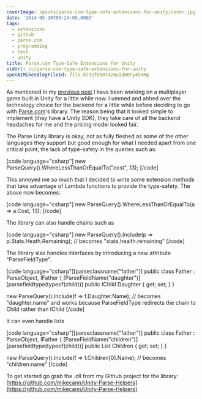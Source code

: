 ```yaml
---
coverImage: /posts/parse-com-type-safe-extensions-for-unity/cover.jpg
date: '2014-05-10T09:24:05.000Z'
tags:
  - extensions
  - github
  - parse.com
  - programming
  - test
  - unity
title: Parse.com Type-Safe Extensions for Unity
oldUrl: /c/parse-com-type-safe-extensions-for-unity
openAIMikesBlogFileId: file-bl3SfE6Ot4zQuIdO8Fy45XRg
---
```


As mentioned in my [previous post](https://www.mikecann.blog/games/taming-unity/) I have been working on a multiplayer game built in Unity for a little while now. I ummed and ahhed over the technology choice for the backend for a little while before deciding to go with [Parse.com](https://Parse.com)'s library. The reason being that it looked simple to implement (they have a Unity SDK), they take care of all the backend headaches for me and the pricing model looked fair.

<!-- more -->

The Parse Unity library is okay, not as fully fleshed as some of the other languages they support but good enough for what I needed apart from one critical point, the lack of type-safety in the queries such as:

[code language="csharp"]
new ParseQuery<Armor>().WhereLessThanOrEqualTo("cost", 13);
[/code]

This annoyed me so much that I decided to write some extension methods that take advantage of Lambda functions to provide the type-safety. The above now becomes:

[code language="csharp"]
new ParseQuery<Armor>().WhereLessThanOrEqualTo(a => a.Cost, 13);
[/code]

The library can also handle chains such as

[code language="csharp"]
new ParseQuery<Player>().Include(p => p.Stats.Heath.Remaining); // becomes "stats.health.remaining"
[/code]

The library also handles interfaces by introducing a new attribute "ParseFieldType".

[code language="csharp"][parseclassname("father")]
public class Father : ParseObject, IFather
{
[ParseFieldName("daughter")][parsefieldtype(typeof(child))]
public IChild Daughter { get; set; }
}

new ParseQuery<Father>().Include(f => f.Daughter.Name); // becomes "daughter.name" and works because ParseFieldType redirects the chain to Child rather than IChild
[/code]

It can even handle lists

[code language="csharp"][parseclassname("father")]
public class Father : ParseObject, IFather
{
[ParseFieldName("children")][parsefieldtype(typeof(child))]
public List<IChild> Children { get; set; }
}

new ParseQuery<Father>().Include(f => f.Children[0].Name); // becomes "children.name"
[/code]

To get started go grab the .dll from my Github project for the library: [https://github.com/mikecann/Unity-Parse-Helpers](https://github.com/mikecann/Unity-Parse-Helpers)
